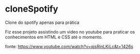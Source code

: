 # cloneSpotify
Clone do spotify apenas para prática

Fiz esse projeto assistindo um video no youtube para praticar os conhecimentos em HTML e CSS até o momento.

fonte: https://www.youtube.com/watch?v=qjsRinLKiLc&t=1426s
